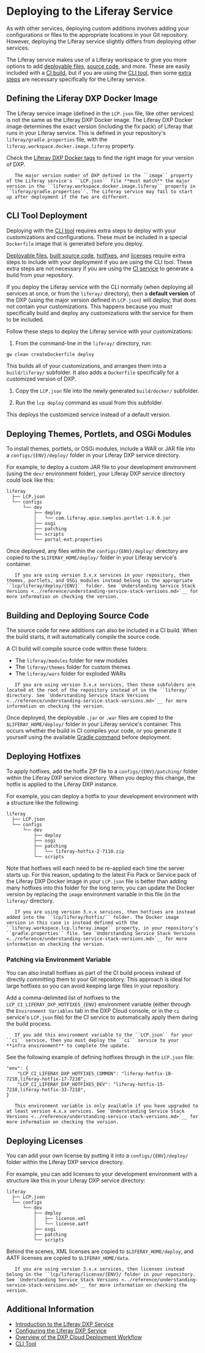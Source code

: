 # Deploying to the Liferay Service

As with other services, deploying custom additions involves adding your configurations or files to the appropriate locations in your Git repository. However, deploying the Liferay service slightly differs from deploying other services.

The Liferay service makes use of a Liferay workspace <!-- Add link when available-->to give you more options to add [deployable files](#themes-portlets-and-osgi-modules), [source code](#source-code), and more. These are easily included with a [CI build](../build-and-deploy/overview-of-the-dxp-cloud-deployment-workflow.md), but if you are using the [CLI tool](../reference/command-line-tool.md), then some [extra steps](#cli-tool-deployment) are necessary specifically for the Liferay service.

## Defining the Liferay DXP Docker Image

The Liferay service image (defined in the `LCP.json` file, like other services) is not the same as the Liferay DXP Docker image. The Liferay DXP Docker image determines the exact version (including the fix pack) of Liferay that runs in your Liferay service. This is defined in your repository's `liferay/gradle.properties` file, with the `liferay.workspace.docker.image.liferay` property. 

Check the [Liferay DXP Docker tags](https://hub.docker.com/r/liferay/dxp/tags) to find the right image for your version of DXP.

```important::
   The major version number of DXP defined in the ``image`` property of the Liferay service's ``LCP.json`` file **must match** the major version in the ``liferay.workspace.docker.image.liferay`` property in ``liferay/gradle.properties``. The Liferay service may fail to start up after deployment if the two are different.
```

## CLI Tool Deployment

Deploying with the [CLI tool](../reference/command-line-tool.md) requires extra steps to deploy with your customizations and configurations. These must be included in a special `Dockerfile` image that is generated before you deploy.

[Deployable files](#deploying-themes-portlets-and-osgi-modules), [built source code](#building-and-deploying-source-code), [hotfixes](#deploying-hotfixes), and [licenses](#deploying-licenses) require extra steps to include with your deployment if you are using the CLI tool. These extra steps are not necessary if you are using the [CI service](../reference/continuous-integration.md) to generate a build from your repository.

If you deploy the Liferay service with the CLI normally (when deploying all services at once, or from the `liferay/` directory), then a **default version** of the DXP (using the major version defined in `LCP.json`) will deploy, that does not contain your customizations. This happens because you must specifically build and deploy any customizations with the service for them to be included.

Follow these steps to deploy the Liferay service with your customizations:

1. From the command-line in the `liferay/` directory, run:

  ```bash
  gw clean createDockerfile deploy
  ```

  This builds all of your customizations, and arranges them into a `build/liferay/` subfolder. It also adds a `Dockerfile` specifically for a customized version of DXP.

1. Copy the `LCP.json` file into the newly generated `build/docker/` subfolder.

1. Run the `lcp deploy` command as usual from this subfolder.

This deploys the customized service instead of a default version.

## Deploying Themes, Portlets, and OSGi Modules

To install themes, portlets, or OSGi modules, include a WAR or JAR file into a `configs/{ENV}/deploy/` folder in your Liferay DXP service directory.

For example, to deploy a custom JAR file to your development environment (using the `dev/` environment folder), your Liferay DXP service directory could look like this:

```
liferay
  ├── LCP.json
  └── configs
      └── dev
          ├── deploy
          │   └── com.liferay.apio.samples.portlet-1.0.0.jar
          ├── osgi
          ├── patching
          ├── scripts
          └── portal-ext.properties
```

Once deployed, any files within the `configs/{ENV}/deploy/` directory are copied to the `$LIFERAY_HOME/deploy/` folder in your Liferay service's container.

```note::
   If you are using version 3.x.x services in your repository, then themes, portlets, and OSGi modules instead belong in the appropriate ``lcp/liferay/deploy/{ENV}`` folder. See `Understanding Service Stack Versions <../reference/understanding-service-stack-versions.md>`__ for more information on checking the version.
```

## Building and Deploying Source Code

The source code for new additions can also be included in a CI build. When the build starts, it will automatically compile the source code.

A CI build will compile source code within these folders:

* The `liferay/modules` folder for new modules
* The `liferay/themes` folder for custom themes
* The `liferay/wars` folder for exploded WARs

```note::
   If you are using version 3.x.x services, then these subfolders are located at the root of the repository instead of in the ``liferay/`` directory. See `Understanding Service Stack Versions <../reference/understanding-service-stack-versions.md>`__ for more information on checking the version.
```

Once deployed, the deployable `.jar` or `.war` files are copied to the `$LIFERAY_HOME/deploy/` folder in your Liferay service's container. This occurs whether the build in CI compiles your code, or you generate it yourself using the available [Gradle command](#cli-tool-deployment) before deployment.

## Deploying Hotfixes

To apply hotfixes, add the hotfix ZIP file to a `configs/{ENV}/patching/` folder within the Liferay DXP service directory. When you deploy this change, the hotfix is applied to the Liferay DXP instance.

For example, you can deploy a hotfix to your development environment with a structure like the following:

```
liferay
  ├── LCP.json
  └── configs
      └── dev
          ├── deploy
          ├── osgi
          ├── patching
          │   └── liferay-hotfix-2-7110.zip
          └── scripts
```

Note that hotfixes will each need to be re-applied each time the server starts up. For this reason, updating to the latest Fix Pack or Service pack of the Liferay DXP Docker image in your `LCP.json` file is better than adding many hotfixes into this folder for the long term; you can update the Docker version by replacing the `image` environment variable in this file (in the `liferay/` directory.

```note::
   If you are using version 3.x.x services, then hotfixes are instead added into the ``lcp/liferay/hotfix/`` folder. The Docker image version in this case is instead defined with the ``liferay.workspace.lcp.liferay.image`` property, in your repository's ``gradle.properties`` file. See `Understanding Service Stack Versions <../reference/understanding-service-stack-versions.md>`__ for more information on checking the version.
```

### Patching via Environment Variable

You can also install hotfixes as part of the CI build process instead of directly committing them to your Git repository. This approach is ideal for large hotfixes so you can avoid keeping large files in your repository.

Add a comma-delimited list of hotfixes to the `LCP_CI_LIFERAY_DXP_HOTFIXES_{ENV}` environment variable (either through the `Environment Variables` tab in the DXP Cloud console, or in the `ci` service's `LCP.json` file) for the CI service to automatically apply them during the build process.

```note::
   If you add this environment variable to the ``LCP.json`` for your ``ci`` service, then you must deploy the ``ci`` service to your **infra environment** to complete the update.
```

See the following example of defining hotfixes through in the `LCP.json` file:

```
"env": {
    "LCP_CI_LIFERAY_DXP_HOTFIXES_COMMON": "liferay-hotfix-10-7210,liferay-hotfix-17-7210",
    "LCP_CI_LIFERAY_DXP_HOTFIXES_DEV": "liferay-hotfix-15-7210,liferay-hotfix-33-7210",
}
```

```note::
   This environment variable is only available if you have upgraded to at least version 4.x.x services. See `Understanding Service Stack Versions <../reference/understanding-service-stack-versions.md>`__ for more information on checking the version.
```

## Deploying Licenses

You can add your own license by putting it into a `configs/{ENV}/deploy/` folder within the Liferay DXP service directory.

For example, you can add licenses to your development environment with a structure like this in your Liferay DXP service directory:

```
liferay
  ├── LCP.json
  └── configs
      └── dev
          ├── deploy
          │   ├── license.xml
          │   └── license.aatf
          ├── osgi
          ├── patching
          └── scripts
```

Behind the scenes, XML licenses are copied to `$LIFERAY_HOME/deploy`, and AATF licenses are copied to `$LIFERAY_HOME/data`.

```note::
   If you are using version 3.x.x services, then licenses instead belong in the ``lcp/liferay/license/{ENV}/ folder in your repository. See `Understanding Service Stack Versions <../reference/understanding-service-stack-versions.md>`__ for more information on checking the version.
```

## Additional Information

* [Introduction to the Liferay DXP Service](./introduction-to-the-liferay-dxp-service.md)
* [Configuring the Liferay DXP Service](./configuring-the-liferay-dxp-service.md)
* [Overview of the DXP Cloud Deployment Workflow](../build-and-deploy/overview-of-the-dxp-cloud-deployment-workflow.md)
* [CLI Tool](../reference/command-line-tool.md)